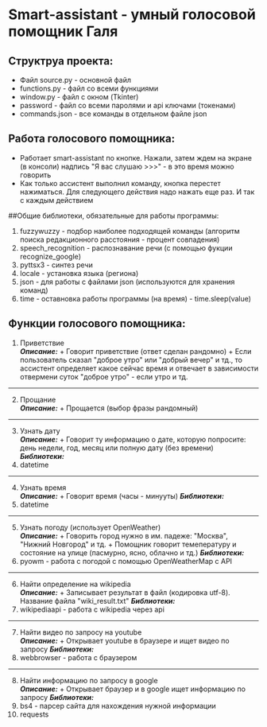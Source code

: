 # Smart-assistant - умный голосовой помощник Галя

## Структруа проекта:
-  Файл source.py - основной файл
-  functions.py - файл со всеми функциями
-  window.py - файл с окном (Tkinter)
-  password - файл со всеми паролями и api ключами (токенами)
-  commands.json - все команды в отдельном файле json

## Работа голосового помощника:
+ Работает smart-assistant по кнопке. Нажали, затем ждем на экране (в консоли) надпись "Я вас слушаю >>>" - в это время можно говорить
+ Как только ассистент выполнил команду, кнопка перестет нажиматься. Для следующего действия надо нажать еще раз. И так с каждым действием

##Общие библиотеки, обязательные для работы программы:
1. fuzzywuzzy - подбор наиболее подходящей команды (алгоритм поиска редакционного расстояния - процент совпадения)
2. speech_recognition - распознавание речи (с помощью фукции recognize_google)
3. pyttsx3 - синтез речи
4. locale - установка языка (региона)
5. json - для работы с файлами json (используются для хранения команд)
6. time - оставновка работы программы (на время) - time.sleep(value)

 ## Функции голосового помощника:
  1. Приветствие</br>
***Описание:***
    + Говорит приветствие (ответ сделан рандомно)
    + Если пользователь сказал "доброе утро" или "добрый вечер" и тд., то ассистент определяет какое сейчас время и отвечает в зависимости отвермени суток "доброе утро" - если утро и тд.
------------------------------------------------------------------------------------------------------------------------------------------------------------------------------------------------------------ 
  2. Прощание</br>
***Описание:***
    + Прощается (выбор фразы рандомный)
------------------------------------------------------------------------------------------------------------------------------------------------------------------------------------------------------------
  3. Узнать дату</br>
***Описание:***
    + Говорит ту информацию о дате, которую попросите: день недели, год, месяц или полную дату (без времени)
***Библиотеки:***
1. datetime
------------------------------------------------------------------------------------------------------------------------------------------------------------------------------------------------------------ 
  4. Узнать время</br>
***Описание:***
    + Говорит время (часы - минууты)
***Библиотеки:***
1. datetime
------------------------------------------------------------------------------------------------------------------------------------------------------------------------------------------------------------
  5. Узнать погоду (использует OpenWeather)</br>
***Описание:***
    + Говорить город нужно в им. падеже: "Москва", "Нижний Новгород" и тд.
    + Помощник говорит темепературу и состояние на улице (пасмурно, ясно, облачно и тд.)
***Библиотеки:***
1. pyowm - работа с погодой с помощью OpenWeatherMap c API
------------------------------------------------------------------------------------------------------------------------------------------------------------------------------------------------------------
  6. Найти определение на wikipedia</br>
***Описание:***
    + Записывает результат в файл (кодировка utf-8). Название файла "wiki_result.txt"
***Библиотеки:***
1. wikipediaapi - работа с wikipedia через api
------------------------------------------------------------------------------------------------------------------------------------------------------------------------------------------------------------
  7. Найти видео по запросу на youtube</br>
***Описание:***
    + Открывает youtube в браузере и ищет видео по запросу
***Библиотеки:***
1. webbrowser - работа с браузером
------------------------------------------------------------------------------------------------------------------------------------------------------------------------------------------------------------
  8. Найти информацию по запросу в google</br>
***Описание:***
    + Открывает браузер и в google ищет информацию по запросу 
***Библиотеки:***
1. bs4 - парсер сайта для нахождения нужной информации
2. requests

  
